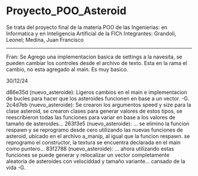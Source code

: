 # Proyecto_POO_Asteroid
Se trata del proyecto final de la materia POO de las Ingenierias: en Informatica y en Inteligencia Artificial de la FICh
Integrantes: Grandoli, Leonel; Medina, Juan Francisco  






-----------------------------------------------------------------------------------------------------
Fran: Se Agrego una implementacion basica de settings a la navesita, se pueden cambiar los controles desde el archivo de texto. 
Esta en la rama el cambio, no esta agregado al main. Es muy basico.

30/12/24

d86e35d (nuevo_asteroide): Ligeros cambios en el main e implementacion de bucles para hacer que los asteroides funcionen en base a un vector. 
-G.
2c4d7eb (nuevo_asteroide):  Se crearon los argumentos speed y size para la clase asteroid, se crearon clases para generar valores de estos tipos, 
                            se reescribieron todas las funciones para variar en base a los valores de tamaño de asteroides...
263f3e5 (nuevo_asteroide):  ... se elimino la funcion respawn y se reprogramo desde cero utilizando las nuevas funciones de asteroid, ubicado en 
                            el archivo a_manip, al igual que la funcion respawn.
                            se reprogramo el constructor, la textura se encuentra declarada en el main como puntero...
83f2788 (nuevo_asteroide):  ... ahora utilizando estas funciones se puede generar y relocalizar un vector completamente aleatoria de asteroides con velociddad y tamaño variante...
cansado de la vida -G.   


